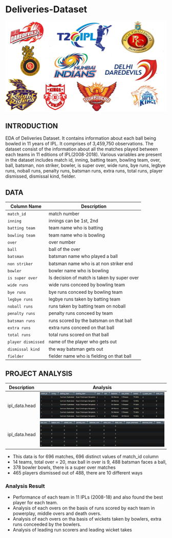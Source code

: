 # Deliveries-Dataset
![image.jpg](Images/image.jpg)

## INTRODUCTION
EDA of Deliveries Dataset. It contains information about each ball being bowled in 11 years of IPL. It comprises of 3,459,750 observations.
The dataset consist of the information about all the matches played between each teams in 11 editions of IPL(2008-2018). Various variables are present in the dataset includes match id, inning, batting team, bowling team, over, ball, batsman, non striker, bowler, is super over, wide runs, bye runs, legbye runs, noball runs, penalty runs, batsman runs, extra runs, total runs, player dismissed, dismissal kind, fielder.

## DATA
| Column Name | Description |
| --- | --- |
| `match_id` | match number |
| `inning` | innings can be 1st, 2nd |
| `batting team` | team name who is batting |
| `bowling team` | team name who is bowling |
| `over`| over number |
| `ball` | ball of the over |
| `batsman` | batsman name who played a ball |
| `non striker` | batsman name who is at non striker end |
| `bowler` | bowler name who is bowling |
| `is super over` | Is decision of match is taken by super over |
| `wide runs` | wide runs conceed by bowling team |
| `bye runs` | bye runs conceed by bowling team |
| `legbye runs` | legbye runs taken by batting team |
| `noball runs` | runs taken by batting team on noball |
| `penalty runs` | penalty runs conceed by team |
| `batsman runs` | runs scored by the batsman on that ball |
| `extra runs` | extra runs conceed on that ball |
| `total runs` | total runs scored on that ball |
| `player dismissed` | name of the player who gets out |
| `dismissal kind` | the way batsman gets out |
| `fielder` | fielder name who is fielding on that ball |

## PROJECT ANALYSIS
| Description | Analysis |
| --- | --- |
| ipl_data.head | ![image.png](Images/head1.png) |
| ipl_data.head | ![image.png](Images/head2.png) |
- This data is for 696 matches, 696 distinct values of match_id column
- 14 teams, total over = 20, max ball in over is 9, 488 batsman faces a ball, 
- 378 bowler bowls, there is a super over matches
- 465 players dismissed out of 488, there are 10 different ways 

### Analysis Result
- Performance of each team in 11 IPLs (2008-18) and also found the best player for each team.
- Analysis of each overs on the basis of runs scored by each team in powerplay, middle overs and death overs.
- Analysis of each overs on tha basis of wickets taken by bowlers, extra runs conceeded by the bowlers.
- Analysis of leading run scorers and leading wicket takes
